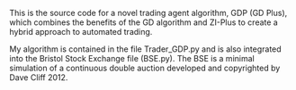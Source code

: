 This is the source code for a novel trading agent algorithm, GDP (GD Plus), which combines the benefits of the GD algorithm and ZI-Plus to create a hybrid approach to automated trading.

My algorithm is contained in the file Trader_GDP.py and is also integrated into the Bristol Stock Exchange file (BSE.py). The BSE is a minimal simulation of a continuous double auction developed and copyrighted by Dave Cliff 2012.